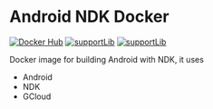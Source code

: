 # Android NDK Docker 

[![Docker Hub](https://images.microbadger.com/badges/version/rajawali/rajawali.svg)](https://hub.docker.com/r/rajawali/rajawali)
[![supportLib](https://img.shields.io/badge/supportLib-28-green.svg)](https://opensource.google.com/projects/material-components-android)
[![supportLib](https://img.shields.io/badge/NDK-18b3-yellow.svg)](https://developer.android.com/ndk/downloads)

Docker image for building Android with NDK, it uses

* Android
* NDK
* GCloud
